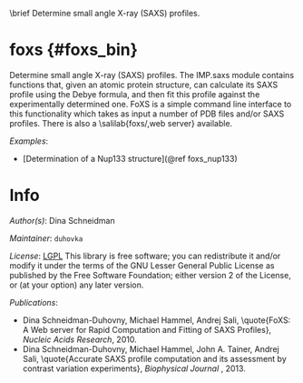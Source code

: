 \brief Determine small angle X-ray (SAXS) profiles.

# foxs {#foxs_bin}

Determine small angle X-ray (SAXS) profiles.
The IMP.saxs module contains functions that, given an atomic protein structure,
can calculate its SAXS profile using the Debye formula, and then fit this
profile against the experimentally determined one. FoXS is a simple command
line interface to this functionality which takes as input a number of PDB
files and/or SAXS profiles. There is also a \salilab{foxs/,web server}
available.

_Examples_:
 - [Determination of a Nup133 structure](@ref foxs_nup133)

# Info

_Author(s)_: Dina Schneidman

_Maintainer_: `duhovka`

_License_: [LGPL](http://www.gnu.org/licenses/old-licenses/lgpl-2.1.html)
This library is free software; you can redistribute it and/or
modify it under the terms of the GNU Lesser General Public
License as published by the Free Software Foundation; either
version 2 of the License, or (at your option) any later version.

_Publications_:
 - Dina Schneidman-Duhovny, Michael Hammel, Andrej Sali, \quote{FoXS: A Web server for Rapid Computation and Fitting of SAXS Profiles}, <em>Nucleic Acids Research</em>, 2010.
 - Dina Schneidman-Duhovny, Michael Hammel, John A. Tainer, Andrej Sali, \quote{Accurate SAXS profile computation and its assessment by contrast variation experiments}, <em> Biophysical Journal </em>, 2013.
